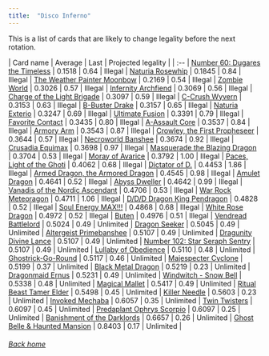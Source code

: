 ```yaml
---
title:  "Disco Inferno"
---
```


This is a list of cards that are likely to change legality before the next rotation.

| Card name | Average | Last | Projected legality |
| :-- |
[Number 60: Dugares the Timeless](https://db.ygoprodeck.com/card/?search=Number%2060:%20Dugares%20the%20Timeless) | 0.1518 | 0.64 | Illegal |
[Naturia Rosewhip](https://db.ygoprodeck.com/card/?search=Naturia%20Rosewhip) | 0.1845 | 0.84 | Illegal |
[The Weather Painter Moonbow](https://db.ygoprodeck.com/card/?search=The%20Weather%20Painter%20Moonbow) | 0.2169 | 0.54 | Illegal |
[Zombie World](https://db.ygoprodeck.com/card/?search=Zombie%20World) | 0.3026 | 0.57 | Illegal |
[Infernity Archfiend](https://db.ygoprodeck.com/card/?search=Infernity%20Archfiend) | 0.3069 | 0.56 | Illegal |
[Charge of the Light Brigade](https://db.ygoprodeck.com/card/?search=Charge%20of%20the%20Light%20Brigade) | 0.3097 | 0.59 | Illegal |
[C-Crush Wyvern](https://db.ygoprodeck.com/card/?search=C-Crush%20Wyvern) | 0.3153 | 0.63 | Illegal |
[B-Buster Drake](https://db.ygoprodeck.com/card/?search=B-Buster%20Drake) | 0.3157 | 0.65 | Illegal |
[Naturia Exterio](https://db.ygoprodeck.com/card/?search=Naturia%20Exterio) | 0.3247 | 0.69 | Illegal |
[Ultimate Fusion](https://db.ygoprodeck.com/card/?search=Ultimate%20Fusion) | 0.3391 | 0.79 | Illegal |
[Favorite Contact](https://db.ygoprodeck.com/card/?search=Favorite%20Contact) | 0.3435 | 0.80 | Illegal |
[A-Assault Core](https://db.ygoprodeck.com/card/?search=A-Assault%20Core) | 0.3537 | 0.84 | Illegal |
[Armory Arm](https://db.ygoprodeck.com/card/?search=Armory%20Arm) | 0.3543 | 0.87 | Illegal |
[Crowley, the First Propheseer](https://db.ygoprodeck.com/card/?search=Crowley,%20the%20First%20Propheseer) | 0.3644 | 0.57 | Illegal |
[Necroworld Banshee](https://db.ygoprodeck.com/card/?search=Necroworld%20Banshee) | 0.3674 | 0.92 | Illegal |
[Crusadia Equimax](https://db.ygoprodeck.com/card/?search=Crusadia%20Equimax) | 0.3698 | 0.97 | Illegal |
[Masquerade the Blazing Dragon](https://db.ygoprodeck.com/card/?search=Masquerade%20the%20Blazing%20Dragon) | 0.3704 | 0.53 | Illegal |
[Moray of Avarice](https://db.ygoprodeck.com/card/?search=Moray%20of%20Avarice) | 0.3792 | 1.00 | Illegal |
[Paces, Light of the Ghoti](https://db.ygoprodeck.com/card/?search=Paces,%20Light%20of%20the%20Ghoti) | 0.4062 | 0.68 | Illegal |
[Dictator of D.](https://db.ygoprodeck.com/card/?search=Dictator%20of%20D.) | 0.4453 | 1.86 | Illegal |
[Armed Dragon, the Armored Dragon](https://db.ygoprodeck.com/card/?search=Armed%20Dragon,%20the%20Armored%20Dragon) | 0.4545 | 0.98 | Illegal |
[Amulet Dragon](https://db.ygoprodeck.com/card/?search=Amulet%20Dragon) | 0.4641 | 0.52 | Illegal |
[Abyss Dweller](https://db.ygoprodeck.com/card/?search=Abyss%20Dweller) | 0.4642 | 0.99 | Illegal |
[Vanadis of the Nordic Ascendant](https://db.ygoprodeck.com/card/?search=Vanadis%20of%20the%20Nordic%20Ascendant) | 0.4706 | 0.53 | Illegal |
[War Rock Meteoragon](https://db.ygoprodeck.com/card/?search=War%20Rock%20Meteoragon) | 0.4711 | 1.06 | Illegal |
[D/D/D Dragon King Pendragon](https://db.ygoprodeck.com/card/?search=D/D/D%20Dragon%20King%20Pendragon) | 0.4828 | 0.52 | Illegal |
[Soul Energy MAX!!!](https://db.ygoprodeck.com/card/?search=Soul%20Energy%20MAX!!!) | 0.4868 | 0.68 | Illegal |
[White Rose Dragon](https://db.ygoprodeck.com/card/?search=White%20Rose%20Dragon) | 0.4972 | 0.52 | Illegal |
[Buten](https://db.ygoprodeck.com/card/?search=Buten) | 0.4976 | 0.51 | Illegal |
[Vendread Battlelord](https://db.ygoprodeck.com/card/?search=Vendread%20Battlelord) | 0.5024 | 0.49 | Unlimited |
[Dragon Seeker](https://db.ygoprodeck.com/card/?search=Dragon%20Seeker) | 0.5045 | 0.49 | Unlimited |
[Altergeist Primebanshee](https://db.ygoprodeck.com/card/?search=Altergeist%20Primebanshee) | 0.5107 | 0.49 | Unlimited |
[Dragunity Divine Lance](https://db.ygoprodeck.com/card/?search=Dragunity%20Divine%20Lance) | 0.5107 | 0.49 | Unlimited |
[Number 102: Star Seraph Sentry](https://db.ygoprodeck.com/card/?search=Number%20102:%20Star%20Seraph%20Sentry) | 0.5107 | 0.49 | Unlimited |
[Lullaby of Obedience](https://db.ygoprodeck.com/card/?search=Lullaby%20of%20Obedience) | 0.5110 | 0.48 | Unlimited |
[Ghostrick-Go-Round](https://db.ygoprodeck.com/card/?search=Ghostrick-Go-Round) | 0.5117 | 0.46 | Unlimited |
[Majespecter Cyclone](https://db.ygoprodeck.com/card/?search=Majespecter%20Cyclone) | 0.5199 | 0.37 | Unlimited |
[Black Metal Dragon](https://db.ygoprodeck.com/card/?search=Black%20Metal%20Dragon) | 0.5219 | 0.23 | Unlimited |
[Dragonmaid Ernus](https://db.ygoprodeck.com/card/?search=Dragonmaid%20Ernus) | 0.5231 | 0.49 | Unlimited |
[Windwitch - Snow Bell](https://db.ygoprodeck.com/card/?search=Windwitch%20-%20Snow%20Bell) | 0.5338 | 0.48 | Unlimited |
[Magical Mallet](https://db.ygoprodeck.com/card/?search=Magical%20Mallet) | 0.5417 | 0.49 | Unlimited |
[Ritual Beast Tamer Elder](https://db.ygoprodeck.com/card/?search=Ritual%20Beast%20Tamer%20Elder) | 0.5498 | 0.45 | Unlimited |
[Killer Needle](https://db.ygoprodeck.com/card/?search=Killer%20Needle) | 0.5603 | 0.23 | Unlimited |
[Invoked Mechaba](https://db.ygoprodeck.com/card/?search=Invoked%20Mechaba) | 0.6057 | 0.35 | Unlimited |
[Twin Twisters](https://db.ygoprodeck.com/card/?search=Twin%20Twisters) | 0.6097 | 0.45 | Unlimited |
[Predaplant Ophrys Scorpio](https://db.ygoprodeck.com/card/?search=Predaplant%20Ophrys%20Scorpio) | 0.6097 | 0.25 | Unlimited |
[Banishment of the Darklords](https://db.ygoprodeck.com/card/?search=Banishment%20of%20the%20Darklords) | 0.6657 | 0.26 | Unlimited |
[Ghost Belle & Haunted Mansion](https://db.ygoprodeck.com/card/?search=Ghost%20Belle%20%26%20Haunted%20Mansion) | 0.8403 | 0.17 | Unlimited |

###### [Back home](index)